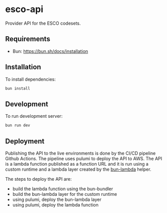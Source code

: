 # esco-api

Provider API for the ESCO codesets.

## Requirements

- Bun: https://bun.sh/docs/installation

## Installation

To install dependencies:

```bash
bun install
```

## Development

To run development server:

```bash
bun run dev
```

## Deployment

Publishing the API to the live environments is done by the CI/CD pipeline Github Actions. The pipeline uses pulumi to deploy the API to AWS. The API is a lambda function published as a function URL and it is run using a custom runtime and a lambda layer created by the [bun-lambda](https://github.com/oven-sh/bun/tree/main/packages/bun-lambda) helper.

The steps to deploy the API are:

- build the lambda function using the bun-bundler
- build the bun-lambda layer for the custom runtime
- using pulumi, deploy the bun-lambda layer
- using pulumi, deploy the lambda function

